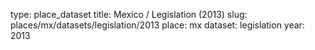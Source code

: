 type: place_dataset
title: Mexico / Legislation (2013)
slug: places/mx/datasets/legislation/2013
place: mx
dataset: legislation
year: 2013
